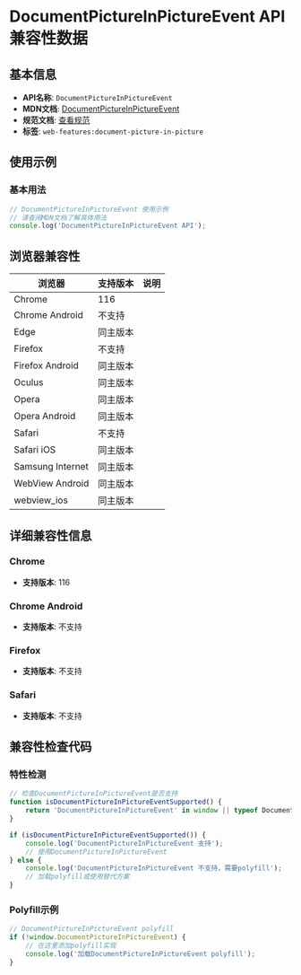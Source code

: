 # DocumentPictureInPictureEvent API 兼容性数据

## 基本信息

- **API名称**: `DocumentPictureInPictureEvent`
- **MDN文档**: [DocumentPictureInPictureEvent](https://developer.mozilla.org/docs/Web/API/DocumentPictureInPictureEvent)
- **规范文档**: [查看规范](https://wicg.github.io/document-picture-in-picture/#documentpictureinpictureevent)
- **标签**: `web-features:document-picture-in-picture`

## 使用示例

### 基本用法

```javascript
// DocumentPictureInPictureEvent 使用示例
// 请查阅MDN文档了解具体用法
console.log('DocumentPictureInPictureEvent API');
```

## 浏览器兼容性

| 浏览器 | 支持版本 | 说明 |
|--------|----------|------|
| Chrome | 116 |  |
| Chrome Android | 不支持 |  |
| Edge | 同主版本 |  |
| Firefox | 不支持 |  |
| Firefox Android | 同主版本 |  |
| Oculus | 同主版本 |  |
| Opera | 同主版本 |  |
| Opera Android | 同主版本 |  |
| Safari | 不支持 |  |
| Safari iOS | 同主版本 |  |
| Samsung Internet | 同主版本 |  |
| WebView Android | 同主版本 |  |
| webview_ios | 同主版本 |  |

## 详细兼容性信息

### Chrome

- **支持版本**: 116

### Chrome Android

- **支持版本**: 不支持

### Firefox

- **支持版本**: 不支持

### Safari

- **支持版本**: 不支持

## 兼容性检查代码

### 特性检测

```javascript
// 检查DocumentPictureInPictureEvent是否支持
function isDocumentPictureInPictureEventSupported() {
    return 'DocumentPictureInPictureEvent' in window || typeof DocumentPictureInPictureEvent !== 'undefined';
}

if (isDocumentPictureInPictureEventSupported()) {
    console.log('DocumentPictureInPictureEvent 支持');
    // 使用DocumentPictureInPictureEvent
} else {
    console.log('DocumentPictureInPictureEvent 不支持，需要polyfill');
    // 加载polyfill或使用替代方案
}
```

### Polyfill示例

```javascript
// DocumentPictureInPictureEvent polyfill
if (!window.DocumentPictureInPictureEvent) {
    // 在这里添加polyfill实现
    console.log('加载DocumentPictureInPictureEvent polyfill');
}
```


